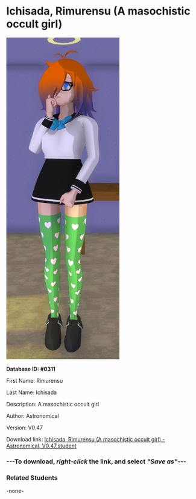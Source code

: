 # Ichisada, Rimurensu (A masochistic occult girl)

<img src="Files/Ichisada, Rimurensu (A masochistic occult girl).png" title="Ichisada, Rimurensu (A masochistic occult girl) - Astronomical, V0.47">

**Database ID: #0311**

First Name: Rimurensu

Last Name: Ichisada

Description: A masochistic occult girl

Author: Astronomical

Version: V0.47

Download link: <a href="https://raw.githubusercontent.com/Arbiter1223/Daigaku-Gurashi-Custom-Students/master/Students/Files/Ichisada%2C%20Rimurensu%20(A%20masochistic%20occult%20girl)%20-%20Astronomical%2C%20V0.47.student">Ichisada, Rimurensu (A masochistic occult girl) - Astronomical, V0.47.student</a>

### ---**To download, _right-click_ the link, and select _"Save as"_**---

### Related Students

-none-
